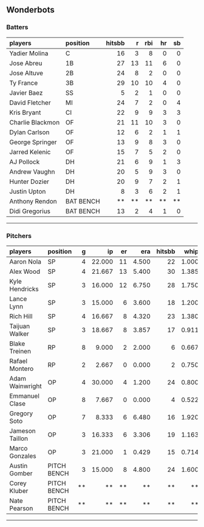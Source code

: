 ## Wonderbots

### Batters

 
|players          |position  | hitsbb|  r| rbi| hr| sb| 
|:----------------|:---------|------:|--:|---:|--:|--:| 
|Yadier Molina    |C         |     16|  3|   8|  0|  0| 
|Jose Abreu       |1B        |     27| 13|  11|  6|  0| 
|Jose Altuve      |2B        |     24|  8|   2|  0|  0| 
|Ty France        |3B        |     29| 10|  10|  4|  0| 
|Javier Baez      |SS        |      5|  2|   1|  0|  0| 
|David Fletcher   |MI        |     24|  7|   2|  0|  4| 
|Kris Bryant      |CI        |     22|  9|   9|  3|  3| 
|Charlie Blackmon |OF        |     21| 11|  10|  3|  0| 
|Dylan Carlson    |OF        |     12|  6|   2|  1|  1| 
|George Springer  |OF        |     13|  9|   8|  3|  0| 
|Jarred Kelenic   |OF        |     15|  7|   5|  2|  0| 
|AJ Pollock       |DH        |     21|  6|   9|  1|  3| 
|Andrew Vaughn    |DH        |     20|  5|   9|  3|  0| 
|Hunter Dozier    |DH        |     20|  9|   7|  2|  1| 
|Justin Upton     |DH        |      8|  3|   6|  2|  1| 
|Anthony Rendon   |BAT BENCH |     **| **|  **| **| **| 
|Didi Gregorius   |BAT BENCH |     13|  2|   4|  1|  0| 

* * *

### Pitchers

 
|players         |position    |  g|     ip| er|   era| hitsbb|  whip| so|  w| sv| 
|:---------------|:-----------|--:|------:|--:|-----:|------:|-----:|--:|--:|--:| 
|Aaron Nola      |SP          |  4| 22.000| 11| 4.500|     22| 1.000| 29|  0|  0| 
|Alex Wood       |SP          |  4| 21.667| 13| 5.400|     30| 1.385| 25|  1|  0| 
|Kyle Hendricks  |SP          |  3| 16.000| 12| 6.750|     28| 1.750| 13|  1|  0| 
|Lance Lynn      |SP          |  3| 15.000|  6| 3.600|     18| 1.200| 19|  0|  0| 
|Rich Hill       |SP          |  4| 16.667|  8| 4.320|     23| 1.380| 11|  0|  0| 
|Taijuan Walker  |SP          |  3| 18.667|  8| 3.857|     17| 0.911| 13|  0|  0| 
|Blake Treinen   |RP          |  8|  9.000|  2| 2.000|      6| 0.667| 14|  1|  1| 
|Rafael Montero  |RP          |  2|  2.667|  0| 0.000|      2| 0.750|  3|  0|  0| 
|Adam Wainwright |OP          |  4| 30.000|  4| 1.200|     24| 0.800| 26|  3|  0| 
|Emmanuel Clase  |OP          |  8|  7.667|  0| 0.000|      4| 0.522| 10|  0|  4| 
|Gregory Soto    |OP          |  7|  8.333|  6| 6.480|     16| 1.920| 10|  2|  3| 
|Jameson Taillon |OP          |  3| 16.333|  6| 3.306|     19| 1.163| 13|  1|  0| 
|Marco Gonzales  |OP          |  3| 21.000|  1| 0.429|     15| 0.714| 17|  2|  0| 
|Austin Gomber   |PITCH BENCH |  3| 15.000|  8| 4.800|     24| 1.600| 14|  1|  0| 
|Corey Kluber    |PITCH BENCH | **|     **| **|    **|     **|    **| **| **| **| 
|Nate Pearson    |PITCH BENCH | **|     **| **|    **|     **|    **| **| **| **| 


* * *


